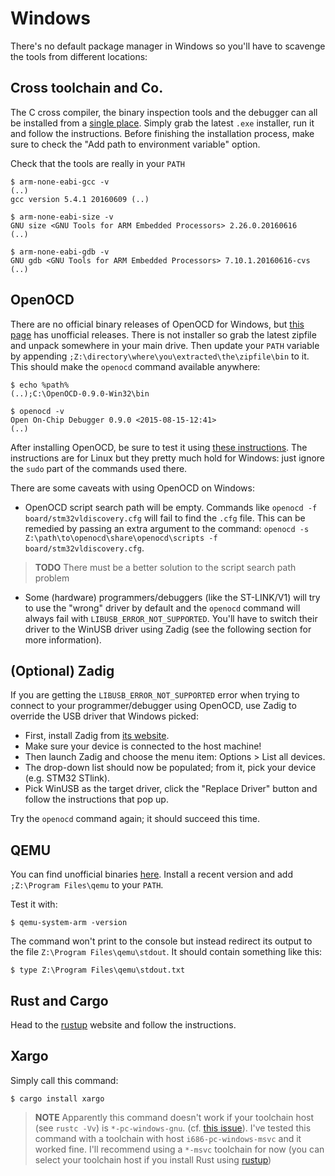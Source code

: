 # Windows

There's no default package manager in Windows so you'll have to scavenge the tools from different
locations:

## Cross toolchain and Co.

The C cross compiler, the binary inspection tools and the debugger can all be installed from a
[single place]. Simply grab the latest `.exe` installer, run it and follow the instructions. Before
finishing the installation process, make sure to check the "Add path to environment variable"
option.

[single place]: https://launchpad.net/gcc-arm-embedded/+download

Check that the tools are really in your `PATH`

```
$ arm-none-eabi-gcc -v
(..)
gcc version 5.4.1 20160609 (..)

$ arm-none-eabi-size -v
GNU size <GNU Tools for ARM Embedded Processors> 2.26.0.20160616
(..)

$ arm-none-eabi-gdb -v
GNU gdb <GNU Tools for ARM Embedded Processors> 7.10.1.20160616-cvs
(..)
```

## OpenOCD

There are no official binary releases of OpenOCD for Windows, but [this page] has unofficial
releases. There is not installer so grab the latest zipfile and unpack somewhere in your main drive.
Then update your `PATH` variable by appending `;Z:\directory\where\you\extracted\the\zipfile\bin` to
it. This should make the `openocd` command available anywhere:

[this page]: http://gnutoolchains.com/arm-eabi/openocd/

```
$ echo %path%
(..);C:\OpenOCD-0.9.0-Win32\bin

$ openocd -v
Open On-Chip Debugger 0.9.0 <2015-08-15-12:41>
(..)
```

After installing OpenOCD, be sure to test it using [these instructions]. The instructions are for
Linux but they pretty much hold for Windows: just ignore the `sudo` part of the commands used there.

[these instructions]: /linux.html#First%20OpenOCD%20connection

There are some caveats with using OpenOCD on Windows:

- OpenOCD script search path will be empty. Commands like `openocd -f board/stm32vldiscovery.cfg`
  will fail to find the `.cfg` file. This can be remedied by passing an extra argument to the
  command: `openocd -s Z:\path\to\openocd\share\openocd\scripts -f board/stm32vldiscovery.cfg`.
  
> **TODO** There must be a better solution to the script search path problem

- Some (hardware) programmers/debuggers (like the ST-LINK/V1) will try to use the "wrong" driver by
  default and the `openocd` command will always fail with `LIBUSB_ERROR_NOT_SUPPORTED`. You'll have
  to switch their driver to the WinUSB driver using Zadig (see the following section for more
  information).
  
## (Optional) Zadig

If you are getting the `LIBUSB_ERROR_NOT_SUPPORTED` error when trying to connect to your
programmer/debugger using OpenOCD, use Zadig to override the USB driver that Windows picked:

- First, install Zadig from [its website].
- Make sure your device is connected to the host machine!
- Then launch Zadig and choose the menu item: Options > List all devices.
- The drop-down list should now be populated; from it, pick your device (e.g. STM32 STlink).
- Pick WinUSB as the target driver, click the "Replace Driver" button and follow the instructions
  that pop up.

[its website]: http://zadig.akeo.ie/

Try the `openocd` command again; it should succeed this time.

## QEMU

You can find unofficial binaries [here]. Install a recent version and add `;Z:\Program Files\qemu`
to your `PATH`.

[here]: https://qemu.weilnetz.de/ 

Test it with:

```
$ qemu-system-arm -version
```

The command won't print to the console but instead redirect its output to the file `Z:\Program
Files\qemu\stdout`. It should contain something like this:

```
$ type Z:\Program Files\qemu\stdout.txt
```

## Rust and Cargo

Head to the [rustup] website and follow the instructions.

[rustup]: https://www.rustup.rs/

## Xargo

Simply call this command:

```
$ cargo install xargo
```

> **NOTE** Apparently this command doesn't work if your toolchain host (see `rustc -Vv`) is
> `*-pc-windows-gnu`. (cf. [this issue]). I've tested this command with a toolchain with host
> `i686-pc-windows-msvc` and it worked fine. I'll recommend using a `*-msvc` toolchain for now (you
> can select your toolchain host if you install Rust using [rustup])

[this issue]: https://github.com/japaric/xargo/issues/22

